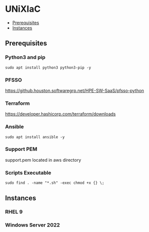 # UNiXIaC

- [Prerequisites](#prerequisites)
- [Instances](#instances)

## Prerequisites
### Python3 and pip
```
sudo apt install python3 python3-pip -y  
```
### PFSSO 
https://github.houston.softwaregrp.net/HPE-SW-SaaS/pfsso-python  
### Terraform 
https://developer.hashicorp.com/terraform/downloads  
### Ansible   
```
sudo apt install ansible -y
```
### Support PEM 
support.pem located in aws directory  
### Scripts Executable 
```
sudo find . -name "*.sh" -exec chmod +x {} \; 
```

## Instances
### RHEL 9
### Windows Server 2022